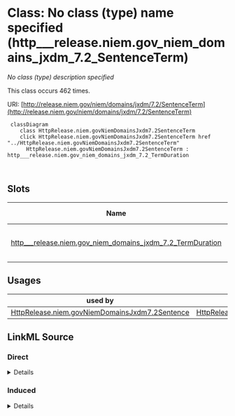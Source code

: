 

# Class: No class (type) name specified (http___release.niem.gov_niem_domains_jxdm_7.2_SentenceTerm)


_No class (type) description specified_






This class occurs 462 times.


URI: [http://release.niem.gov/niem/domains/jxdm/7.2/SentenceTerm](http://release.niem.gov/niem/domains/jxdm/7.2/SentenceTerm)






```mermaid
 classDiagram
    class HttpRelease.niem.govNiemDomainsJxdm7.2SentenceTerm
    click HttpRelease.niem.govNiemDomainsJxdm7.2SentenceTerm href "../HttpRelease.niem.govNiemDomainsJxdm7.2SentenceTerm"
      HttpRelease.niem.govNiemDomainsJxdm7.2SentenceTerm : http___release.niem.gov_niem_domains_jxdm_7.2_TermDuration
        
      
```




<!-- no inheritance hierarchy -->


## Slots

| Name | Cardinality and Range | Description | Inheritance | Occurrences |
| ---  | --- | --- | --- | --- |
| [http___release.niem.gov_niem_domains_jxdm_7.2_TermDuration](../slots/http___release.niem.gov_niem_domains_jxdm_7.2_TermDuration.md) | 0..1 <br/> [XsdDuration](../types/XsdDuration.md) | No slot (predicate) description specified <br/>  | direct | 462 |





## Usages

| used by | used in | type | used |
| ---  | --- | --- | --- |
| [HttpRelease.niem.govNiemDomainsJxdm7.2Sentence](../classes/HttpRelease.niem.govNiemDomainsJxdm7.2Sentence.md) | [HttpRelease.niem.govNiemDomainsJxdm7.2SentenceTerm](../classes/HttpRelease.niem.govNiemDomainsJxdm7.2SentenceTerm.md) | range | [HttpRelease.niem.govNiemDomainsJxdm7.2SentenceTerm](../classes/HttpRelease.niem.govNiemDomainsJxdm7.2SentenceTerm.md) |











## LinkML Source

<!-- TODO: investigate https://stackoverflow.com/questions/37606292/how-to-create-tabbed-code-blocks-in-mkdocs-or-sphinx -->

### Direct

<details>

```yaml
name: http___release.niem.gov_niem_domains_jxdm_7.2_SentenceTerm
conforms_to: No schema conformance document specified
annotations:
  count:
    tag: count
    value: 462
description: No class (type) description specified
title: No class (type) name specified
from_schema: scales-kg
rank: 1000
slots:
- http___release.niem.gov_niem_domains_jxdm_7.2_TermDuration
slot_usage:
  http___release.niem.gov_niem_domains_jxdm_7.2_TermDuration:
    name: http___release.niem.gov_niem_domains_jxdm_7.2_TermDuration
    annotations:
      xsd_duration:
        tag: xsd_duration
        value: 462
class_uri: http://release.niem.gov/niem/domains/jxdm/7.2/SentenceTerm

```
</details>

### Induced

<details>

```yaml
name: http___release.niem.gov_niem_domains_jxdm_7.2_SentenceTerm
conforms_to: No schema conformance document specified
annotations:
  count:
    tag: count
    value: 462
description: No class (type) description specified
title: No class (type) name specified
from_schema: scales-kg
rank: 1000
slot_usage:
  http___release.niem.gov_niem_domains_jxdm_7.2_TermDuration:
    name: http___release.niem.gov_niem_domains_jxdm_7.2_TermDuration
    annotations:
      xsd_duration:
        tag: xsd_duration
        value: 462
attributes:
  http___release.niem.gov_niem_domains_jxdm_7.2_TermDuration:
    name: http___release.niem.gov_niem_domains_jxdm_7.2_TermDuration
    annotations:
      xsd_duration:
        tag: xsd_duration
        value: 462
    description: No slot (predicate) description specified
    examples:
    - object:
        example_object: P0D
        example_object_type: xsd_duration
        example_predicate: http://release.niem.gov/niem/domains/jxdm/7.2/TermDuration
        example_subject: scales:Term/0.016666666666666666
        example_subject_type: http___release.niem.gov_niem_domains_jxdm_7.2_SentenceTerm
    from_schema: scales-kg
    rank: 1000
    slot_uri: http://release.niem.gov/niem/domains/jxdm/7.2/TermDuration
    alias: http___release.niem.gov_niem_domains_jxdm_7.2_TermDuration
    owner: http___release.niem.gov_niem_domains_jxdm_7.2_SentenceTerm
    domain_of:
    - http___release.niem.gov_niem_domains_jxdm_7.2_SentenceTerm
    range: xsd_duration
class_uri: http://release.niem.gov/niem/domains/jxdm/7.2/SentenceTerm

```
</details>